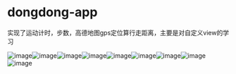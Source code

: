 # dongdong-app
实现了运动计时，步数，高德地图gps定位算行走距离，主要是对自定义view的学习



![image](https://github.com/along-KAL/dongdong-app/blob/master/picture/Screenshot_2017-02-15-19-47-49-321.jpg)![image](https://github.com/along-KAL/dongdong-app/blob/master/picture/Screenshot_2017-02-15-19-47-57-05.jpg)![image](https://github.com/along-KAL/dongdong-app/blob/master/picture/Screenshot_2017-02-15-19-48-00-817.jpg)![image](https://github.com/along-KAL/dongdong-app/blob/master/picture/Screenshot_2017-02-15-19-48-20-261.jpg)![image](https://github.com/along-KAL/dongdong-app/blob/master/picture/Screenshot_2017-02-15-19-48-41-158.jpg)![image](https://github.com/along-KAL/dongdong-app/blob/master/picture/Screenshot_2017-02-15-19-48-49-473.jpg)![image](https://github.com/along-KAL/dongdong-app/blob/master/picture/Screenshot_2017-02-15-19-51-03-958.jpg)![image](https://github.com/along-KAL/dongdong-app/blob/master/picture/Screenshot_2017-02-15-19-51-08-21.jpg)![image](https://github.com/along-KAL/dongdong-app/blob/master/picture/Screenshot_2017-02-15-19-51-16-367.jpg)



